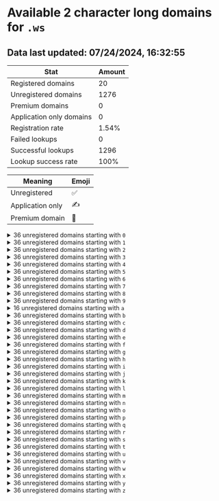 # Available 2 character long domains for `.ws`

## Data last updated: 07/24/2024, 16:32:55

|Stat|Amount|
|--|--|
|Registered domains|20|
|Unregistered domains|1276|
|Premium domains|0|
|Application only domains|0|
|Registration rate|1.54%|
|Failed lookups|0|
|Successful lookups|1296|
|Lookup success rate|100%|


|Meaning|Emoji|
|--|--|
|Unregistered|:white_check_mark:|
|Application only|:writing_hand:|
|Premium domain|:gem:|

<details>
<summary>36 unregistered domains starting with <bold><code>0</code></bold></summary>

|Type|Domain|
|--|--|
|:white_check_mark:|`00.ws`|
|:white_check_mark:|`01.ws`|
|:white_check_mark:|`02.ws`|
|:white_check_mark:|`03.ws`|
|:white_check_mark:|`04.ws`|
|:white_check_mark:|`05.ws`|
|:white_check_mark:|`06.ws`|
|:white_check_mark:|`07.ws`|
|:white_check_mark:|`08.ws`|
|:white_check_mark:|`09.ws`|
|:white_check_mark:|`0a.ws`|
|:white_check_mark:|`0b.ws`|
|:white_check_mark:|`0c.ws`|
|:white_check_mark:|`0d.ws`|
|:white_check_mark:|`0e.ws`|
|:white_check_mark:|`0f.ws`|
|:white_check_mark:|`0g.ws`|
|:white_check_mark:|`0h.ws`|
|:white_check_mark:|`0i.ws`|
|:white_check_mark:|`0j.ws`|
|:white_check_mark:|`0k.ws`|
|:white_check_mark:|`0l.ws`|
|:white_check_mark:|`0m.ws`|
|:white_check_mark:|`0n.ws`|
|:white_check_mark:|`0o.ws`|
|:white_check_mark:|`0p.ws`|
|:white_check_mark:|`0q.ws`|
|:white_check_mark:|`0r.ws`|
|:white_check_mark:|`0s.ws`|
|:white_check_mark:|`0t.ws`|
|:white_check_mark:|`0u.ws`|
|:white_check_mark:|`0v.ws`|
|:white_check_mark:|`0w.ws`|
|:white_check_mark:|`0x.ws`|
|:white_check_mark:|`0y.ws`|
|:white_check_mark:|`0z.ws`|
</details>
<details>
<summary>36 unregistered domains starting with <bold><code>1</code></bold></summary>

|Type|Domain|
|--|--|
|:white_check_mark:|`10.ws`|
|:white_check_mark:|`11.ws`|
|:white_check_mark:|`12.ws`|
|:white_check_mark:|`13.ws`|
|:white_check_mark:|`14.ws`|
|:white_check_mark:|`15.ws`|
|:white_check_mark:|`16.ws`|
|:white_check_mark:|`17.ws`|
|:white_check_mark:|`18.ws`|
|:white_check_mark:|`19.ws`|
|:white_check_mark:|`1a.ws`|
|:white_check_mark:|`1b.ws`|
|:white_check_mark:|`1c.ws`|
|:white_check_mark:|`1d.ws`|
|:white_check_mark:|`1e.ws`|
|:white_check_mark:|`1f.ws`|
|:white_check_mark:|`1g.ws`|
|:white_check_mark:|`1h.ws`|
|:white_check_mark:|`1i.ws`|
|:white_check_mark:|`1j.ws`|
|:white_check_mark:|`1k.ws`|
|:white_check_mark:|`1l.ws`|
|:white_check_mark:|`1m.ws`|
|:white_check_mark:|`1n.ws`|
|:white_check_mark:|`1o.ws`|
|:white_check_mark:|`1p.ws`|
|:white_check_mark:|`1q.ws`|
|:white_check_mark:|`1r.ws`|
|:white_check_mark:|`1s.ws`|
|:white_check_mark:|`1t.ws`|
|:white_check_mark:|`1u.ws`|
|:white_check_mark:|`1v.ws`|
|:white_check_mark:|`1w.ws`|
|:white_check_mark:|`1x.ws`|
|:white_check_mark:|`1y.ws`|
|:white_check_mark:|`1z.ws`|
</details>
<details>
<summary>36 unregistered domains starting with <bold><code>2</code></bold></summary>

|Type|Domain|
|--|--|
|:white_check_mark:|`20.ws`|
|:white_check_mark:|`21.ws`|
|:white_check_mark:|`22.ws`|
|:white_check_mark:|`23.ws`|
|:white_check_mark:|`24.ws`|
|:white_check_mark:|`25.ws`|
|:white_check_mark:|`26.ws`|
|:white_check_mark:|`27.ws`|
|:white_check_mark:|`28.ws`|
|:white_check_mark:|`29.ws`|
|:white_check_mark:|`2a.ws`|
|:white_check_mark:|`2b.ws`|
|:white_check_mark:|`2c.ws`|
|:white_check_mark:|`2d.ws`|
|:white_check_mark:|`2e.ws`|
|:white_check_mark:|`2f.ws`|
|:white_check_mark:|`2g.ws`|
|:white_check_mark:|`2h.ws`|
|:white_check_mark:|`2i.ws`|
|:white_check_mark:|`2j.ws`|
|:white_check_mark:|`2k.ws`|
|:white_check_mark:|`2l.ws`|
|:white_check_mark:|`2m.ws`|
|:white_check_mark:|`2n.ws`|
|:white_check_mark:|`2o.ws`|
|:white_check_mark:|`2p.ws`|
|:white_check_mark:|`2q.ws`|
|:white_check_mark:|`2r.ws`|
|:white_check_mark:|`2s.ws`|
|:white_check_mark:|`2t.ws`|
|:white_check_mark:|`2u.ws`|
|:white_check_mark:|`2v.ws`|
|:white_check_mark:|`2w.ws`|
|:white_check_mark:|`2x.ws`|
|:white_check_mark:|`2y.ws`|
|:white_check_mark:|`2z.ws`|
</details>
<details>
<summary>36 unregistered domains starting with <bold><code>3</code></bold></summary>

|Type|Domain|
|--|--|
|:white_check_mark:|`30.ws`|
|:white_check_mark:|`31.ws`|
|:white_check_mark:|`32.ws`|
|:white_check_mark:|`33.ws`|
|:white_check_mark:|`34.ws`|
|:white_check_mark:|`35.ws`|
|:white_check_mark:|`36.ws`|
|:white_check_mark:|`37.ws`|
|:white_check_mark:|`38.ws`|
|:white_check_mark:|`39.ws`|
|:white_check_mark:|`3a.ws`|
|:white_check_mark:|`3b.ws`|
|:white_check_mark:|`3c.ws`|
|:white_check_mark:|`3d.ws`|
|:white_check_mark:|`3e.ws`|
|:white_check_mark:|`3f.ws`|
|:white_check_mark:|`3g.ws`|
|:white_check_mark:|`3h.ws`|
|:white_check_mark:|`3i.ws`|
|:white_check_mark:|`3j.ws`|
|:white_check_mark:|`3k.ws`|
|:white_check_mark:|`3l.ws`|
|:white_check_mark:|`3m.ws`|
|:white_check_mark:|`3n.ws`|
|:white_check_mark:|`3o.ws`|
|:white_check_mark:|`3p.ws`|
|:white_check_mark:|`3q.ws`|
|:white_check_mark:|`3r.ws`|
|:white_check_mark:|`3s.ws`|
|:white_check_mark:|`3t.ws`|
|:white_check_mark:|`3u.ws`|
|:white_check_mark:|`3v.ws`|
|:white_check_mark:|`3w.ws`|
|:white_check_mark:|`3x.ws`|
|:white_check_mark:|`3y.ws`|
|:white_check_mark:|`3z.ws`|
</details>
<details>
<summary>36 unregistered domains starting with <bold><code>4</code></bold></summary>

|Type|Domain|
|--|--|
|:white_check_mark:|`40.ws`|
|:white_check_mark:|`41.ws`|
|:white_check_mark:|`42.ws`|
|:white_check_mark:|`43.ws`|
|:white_check_mark:|`44.ws`|
|:white_check_mark:|`45.ws`|
|:white_check_mark:|`46.ws`|
|:white_check_mark:|`47.ws`|
|:white_check_mark:|`48.ws`|
|:white_check_mark:|`49.ws`|
|:white_check_mark:|`4a.ws`|
|:white_check_mark:|`4b.ws`|
|:white_check_mark:|`4c.ws`|
|:white_check_mark:|`4d.ws`|
|:white_check_mark:|`4e.ws`|
|:white_check_mark:|`4f.ws`|
|:white_check_mark:|`4g.ws`|
|:white_check_mark:|`4h.ws`|
|:white_check_mark:|`4i.ws`|
|:white_check_mark:|`4j.ws`|
|:white_check_mark:|`4k.ws`|
|:white_check_mark:|`4l.ws`|
|:white_check_mark:|`4m.ws`|
|:white_check_mark:|`4n.ws`|
|:white_check_mark:|`4o.ws`|
|:white_check_mark:|`4p.ws`|
|:white_check_mark:|`4q.ws`|
|:white_check_mark:|`4r.ws`|
|:white_check_mark:|`4s.ws`|
|:white_check_mark:|`4t.ws`|
|:white_check_mark:|`4u.ws`|
|:white_check_mark:|`4v.ws`|
|:white_check_mark:|`4w.ws`|
|:white_check_mark:|`4x.ws`|
|:white_check_mark:|`4y.ws`|
|:white_check_mark:|`4z.ws`|
</details>
<details>
<summary>36 unregistered domains starting with <bold><code>5</code></bold></summary>

|Type|Domain|
|--|--|
|:white_check_mark:|`50.ws`|
|:white_check_mark:|`51.ws`|
|:white_check_mark:|`52.ws`|
|:white_check_mark:|`53.ws`|
|:white_check_mark:|`54.ws`|
|:white_check_mark:|`55.ws`|
|:white_check_mark:|`56.ws`|
|:white_check_mark:|`57.ws`|
|:white_check_mark:|`58.ws`|
|:white_check_mark:|`59.ws`|
|:white_check_mark:|`5a.ws`|
|:white_check_mark:|`5b.ws`|
|:white_check_mark:|`5c.ws`|
|:white_check_mark:|`5d.ws`|
|:white_check_mark:|`5e.ws`|
|:white_check_mark:|`5f.ws`|
|:white_check_mark:|`5g.ws`|
|:white_check_mark:|`5h.ws`|
|:white_check_mark:|`5i.ws`|
|:white_check_mark:|`5j.ws`|
|:white_check_mark:|`5k.ws`|
|:white_check_mark:|`5l.ws`|
|:white_check_mark:|`5m.ws`|
|:white_check_mark:|`5n.ws`|
|:white_check_mark:|`5o.ws`|
|:white_check_mark:|`5p.ws`|
|:white_check_mark:|`5q.ws`|
|:white_check_mark:|`5r.ws`|
|:white_check_mark:|`5s.ws`|
|:white_check_mark:|`5t.ws`|
|:white_check_mark:|`5u.ws`|
|:white_check_mark:|`5v.ws`|
|:white_check_mark:|`5w.ws`|
|:white_check_mark:|`5x.ws`|
|:white_check_mark:|`5y.ws`|
|:white_check_mark:|`5z.ws`|
</details>
<details>
<summary>36 unregistered domains starting with <bold><code>6</code></bold></summary>

|Type|Domain|
|--|--|
|:white_check_mark:|`60.ws`|
|:white_check_mark:|`61.ws`|
|:white_check_mark:|`62.ws`|
|:white_check_mark:|`63.ws`|
|:white_check_mark:|`64.ws`|
|:white_check_mark:|`65.ws`|
|:white_check_mark:|`66.ws`|
|:white_check_mark:|`67.ws`|
|:white_check_mark:|`68.ws`|
|:white_check_mark:|`69.ws`|
|:white_check_mark:|`6a.ws`|
|:white_check_mark:|`6b.ws`|
|:white_check_mark:|`6c.ws`|
|:white_check_mark:|`6d.ws`|
|:white_check_mark:|`6e.ws`|
|:white_check_mark:|`6f.ws`|
|:white_check_mark:|`6g.ws`|
|:white_check_mark:|`6h.ws`|
|:white_check_mark:|`6i.ws`|
|:white_check_mark:|`6j.ws`|
|:white_check_mark:|`6k.ws`|
|:white_check_mark:|`6l.ws`|
|:white_check_mark:|`6m.ws`|
|:white_check_mark:|`6n.ws`|
|:white_check_mark:|`6o.ws`|
|:white_check_mark:|`6p.ws`|
|:white_check_mark:|`6q.ws`|
|:white_check_mark:|`6r.ws`|
|:white_check_mark:|`6s.ws`|
|:white_check_mark:|`6t.ws`|
|:white_check_mark:|`6u.ws`|
|:white_check_mark:|`6v.ws`|
|:white_check_mark:|`6w.ws`|
|:white_check_mark:|`6x.ws`|
|:white_check_mark:|`6y.ws`|
|:white_check_mark:|`6z.ws`|
</details>
<details>
<summary>36 unregistered domains starting with <bold><code>7</code></bold></summary>

|Type|Domain|
|--|--|
|:white_check_mark:|`70.ws`|
|:white_check_mark:|`71.ws`|
|:white_check_mark:|`72.ws`|
|:white_check_mark:|`73.ws`|
|:white_check_mark:|`74.ws`|
|:white_check_mark:|`75.ws`|
|:white_check_mark:|`76.ws`|
|:white_check_mark:|`77.ws`|
|:white_check_mark:|`78.ws`|
|:white_check_mark:|`79.ws`|
|:white_check_mark:|`7a.ws`|
|:white_check_mark:|`7b.ws`|
|:white_check_mark:|`7c.ws`|
|:white_check_mark:|`7d.ws`|
|:white_check_mark:|`7e.ws`|
|:white_check_mark:|`7f.ws`|
|:white_check_mark:|`7g.ws`|
|:white_check_mark:|`7h.ws`|
|:white_check_mark:|`7i.ws`|
|:white_check_mark:|`7j.ws`|
|:white_check_mark:|`7k.ws`|
|:white_check_mark:|`7l.ws`|
|:white_check_mark:|`7m.ws`|
|:white_check_mark:|`7n.ws`|
|:white_check_mark:|`7o.ws`|
|:white_check_mark:|`7p.ws`|
|:white_check_mark:|`7q.ws`|
|:white_check_mark:|`7r.ws`|
|:white_check_mark:|`7s.ws`|
|:white_check_mark:|`7t.ws`|
|:white_check_mark:|`7u.ws`|
|:white_check_mark:|`7v.ws`|
|:white_check_mark:|`7w.ws`|
|:white_check_mark:|`7x.ws`|
|:white_check_mark:|`7y.ws`|
|:white_check_mark:|`7z.ws`|
</details>
<details>
<summary>36 unregistered domains starting with <bold><code>8</code></bold></summary>

|Type|Domain|
|--|--|
|:white_check_mark:|`80.ws`|
|:white_check_mark:|`81.ws`|
|:white_check_mark:|`82.ws`|
|:white_check_mark:|`83.ws`|
|:white_check_mark:|`84.ws`|
|:white_check_mark:|`85.ws`|
|:white_check_mark:|`86.ws`|
|:white_check_mark:|`87.ws`|
|:white_check_mark:|`88.ws`|
|:white_check_mark:|`89.ws`|
|:white_check_mark:|`8a.ws`|
|:white_check_mark:|`8b.ws`|
|:white_check_mark:|`8c.ws`|
|:white_check_mark:|`8d.ws`|
|:white_check_mark:|`8e.ws`|
|:white_check_mark:|`8f.ws`|
|:white_check_mark:|`8g.ws`|
|:white_check_mark:|`8h.ws`|
|:white_check_mark:|`8i.ws`|
|:white_check_mark:|`8j.ws`|
|:white_check_mark:|`8k.ws`|
|:white_check_mark:|`8l.ws`|
|:white_check_mark:|`8m.ws`|
|:white_check_mark:|`8n.ws`|
|:white_check_mark:|`8o.ws`|
|:white_check_mark:|`8p.ws`|
|:white_check_mark:|`8q.ws`|
|:white_check_mark:|`8r.ws`|
|:white_check_mark:|`8s.ws`|
|:white_check_mark:|`8t.ws`|
|:white_check_mark:|`8u.ws`|
|:white_check_mark:|`8v.ws`|
|:white_check_mark:|`8w.ws`|
|:white_check_mark:|`8x.ws`|
|:white_check_mark:|`8y.ws`|
|:white_check_mark:|`8z.ws`|
</details>
<details>
<summary>36 unregistered domains starting with <bold><code>9</code></bold></summary>

|Type|Domain|
|--|--|
|:white_check_mark:|`90.ws`|
|:white_check_mark:|`91.ws`|
|:white_check_mark:|`92.ws`|
|:white_check_mark:|`93.ws`|
|:white_check_mark:|`94.ws`|
|:white_check_mark:|`95.ws`|
|:white_check_mark:|`96.ws`|
|:white_check_mark:|`97.ws`|
|:white_check_mark:|`98.ws`|
|:white_check_mark:|`99.ws`|
|:white_check_mark:|`9a.ws`|
|:white_check_mark:|`9b.ws`|
|:white_check_mark:|`9c.ws`|
|:white_check_mark:|`9d.ws`|
|:white_check_mark:|`9e.ws`|
|:white_check_mark:|`9f.ws`|
|:white_check_mark:|`9g.ws`|
|:white_check_mark:|`9h.ws`|
|:white_check_mark:|`9i.ws`|
|:white_check_mark:|`9j.ws`|
|:white_check_mark:|`9k.ws`|
|:white_check_mark:|`9l.ws`|
|:white_check_mark:|`9m.ws`|
|:white_check_mark:|`9n.ws`|
|:white_check_mark:|`9o.ws`|
|:white_check_mark:|`9p.ws`|
|:white_check_mark:|`9q.ws`|
|:white_check_mark:|`9r.ws`|
|:white_check_mark:|`9s.ws`|
|:white_check_mark:|`9t.ws`|
|:white_check_mark:|`9u.ws`|
|:white_check_mark:|`9v.ws`|
|:white_check_mark:|`9w.ws`|
|:white_check_mark:|`9x.ws`|
|:white_check_mark:|`9y.ws`|
|:white_check_mark:|`9z.ws`|
</details>
<details>
<summary>16 unregistered domains starting with <bold><code>a</code></bold></summary>

|Type|Domain|
|--|--|
|:white_check_mark:|`a0.ws`|
|:white_check_mark:|`a1.ws`|
|:white_check_mark:|`a2.ws`|
|:white_check_mark:|`a3.ws`|
|:white_check_mark:|`a4.ws`|
|:white_check_mark:|`a5.ws`|
|:white_check_mark:|`a6.ws`|
|:white_check_mark:|`a7.ws`|
|:white_check_mark:|`a8.ws`|
|:white_check_mark:|`a9.ws`|
|:white_check_mark:|`au.ws`|
|:white_check_mark:|`av.ws`|
|:white_check_mark:|`aw.ws`|
|:white_check_mark:|`ax.ws`|
|:white_check_mark:|`ay.ws`|
|:white_check_mark:|`az.ws`|
</details>
<details>
<summary>36 unregistered domains starting with <bold><code>b</code></bold></summary>

|Type|Domain|
|--|--|
|:white_check_mark:|`b0.ws`|
|:white_check_mark:|`b1.ws`|
|:white_check_mark:|`b2.ws`|
|:white_check_mark:|`b3.ws`|
|:white_check_mark:|`b4.ws`|
|:white_check_mark:|`b5.ws`|
|:white_check_mark:|`b6.ws`|
|:white_check_mark:|`b7.ws`|
|:white_check_mark:|`b8.ws`|
|:white_check_mark:|`b9.ws`|
|:white_check_mark:|`ba.ws`|
|:white_check_mark:|`bb.ws`|
|:white_check_mark:|`bc.ws`|
|:white_check_mark:|`bd.ws`|
|:white_check_mark:|`be.ws`|
|:white_check_mark:|`bf.ws`|
|:white_check_mark:|`bg.ws`|
|:white_check_mark:|`bh.ws`|
|:white_check_mark:|`bi.ws`|
|:white_check_mark:|`bj.ws`|
|:white_check_mark:|`bk.ws`|
|:white_check_mark:|`bl.ws`|
|:white_check_mark:|`bm.ws`|
|:white_check_mark:|`bn.ws`|
|:white_check_mark:|`bo.ws`|
|:white_check_mark:|`bp.ws`|
|:white_check_mark:|`bq.ws`|
|:white_check_mark:|`br.ws`|
|:white_check_mark:|`bs.ws`|
|:white_check_mark:|`bt.ws`|
|:white_check_mark:|`bu.ws`|
|:white_check_mark:|`bv.ws`|
|:white_check_mark:|`bw.ws`|
|:white_check_mark:|`bx.ws`|
|:white_check_mark:|`by.ws`|
|:white_check_mark:|`bz.ws`|
</details>
<details>
<summary>36 unregistered domains starting with <bold><code>c</code></bold></summary>

|Type|Domain|
|--|--|
|:white_check_mark:|`c0.ws`|
|:white_check_mark:|`c1.ws`|
|:white_check_mark:|`c2.ws`|
|:white_check_mark:|`c3.ws`|
|:white_check_mark:|`c4.ws`|
|:white_check_mark:|`c5.ws`|
|:white_check_mark:|`c6.ws`|
|:white_check_mark:|`c7.ws`|
|:white_check_mark:|`c8.ws`|
|:white_check_mark:|`c9.ws`|
|:white_check_mark:|`ca.ws`|
|:white_check_mark:|`cb.ws`|
|:white_check_mark:|`cc.ws`|
|:white_check_mark:|`cd.ws`|
|:white_check_mark:|`ce.ws`|
|:white_check_mark:|`cf.ws`|
|:white_check_mark:|`cg.ws`|
|:white_check_mark:|`ch.ws`|
|:white_check_mark:|`ci.ws`|
|:white_check_mark:|`cj.ws`|
|:white_check_mark:|`ck.ws`|
|:white_check_mark:|`cl.ws`|
|:white_check_mark:|`cm.ws`|
|:white_check_mark:|`cn.ws`|
|:white_check_mark:|`co.ws`|
|:white_check_mark:|`cp.ws`|
|:white_check_mark:|`cq.ws`|
|:white_check_mark:|`cr.ws`|
|:white_check_mark:|`cs.ws`|
|:white_check_mark:|`ct.ws`|
|:white_check_mark:|`cu.ws`|
|:white_check_mark:|`cv.ws`|
|:white_check_mark:|`cw.ws`|
|:white_check_mark:|`cx.ws`|
|:white_check_mark:|`cy.ws`|
|:white_check_mark:|`cz.ws`|
</details>
<details>
<summary>36 unregistered domains starting with <bold><code>d</code></bold></summary>

|Type|Domain|
|--|--|
|:white_check_mark:|`d0.ws`|
|:white_check_mark:|`d1.ws`|
|:white_check_mark:|`d2.ws`|
|:white_check_mark:|`d3.ws`|
|:white_check_mark:|`d4.ws`|
|:white_check_mark:|`d5.ws`|
|:white_check_mark:|`d6.ws`|
|:white_check_mark:|`d7.ws`|
|:white_check_mark:|`d8.ws`|
|:white_check_mark:|`d9.ws`|
|:white_check_mark:|`da.ws`|
|:white_check_mark:|`db.ws`|
|:white_check_mark:|`dc.ws`|
|:white_check_mark:|`dd.ws`|
|:white_check_mark:|`de.ws`|
|:white_check_mark:|`df.ws`|
|:white_check_mark:|`dg.ws`|
|:white_check_mark:|`dh.ws`|
|:white_check_mark:|`di.ws`|
|:white_check_mark:|`dj.ws`|
|:white_check_mark:|`dk.ws`|
|:white_check_mark:|`dl.ws`|
|:white_check_mark:|`dm.ws`|
|:white_check_mark:|`dn.ws`|
|:white_check_mark:|`do.ws`|
|:white_check_mark:|`dp.ws`|
|:white_check_mark:|`dq.ws`|
|:white_check_mark:|`dr.ws`|
|:white_check_mark:|`ds.ws`|
|:white_check_mark:|`dt.ws`|
|:white_check_mark:|`du.ws`|
|:white_check_mark:|`dv.ws`|
|:white_check_mark:|`dw.ws`|
|:white_check_mark:|`dx.ws`|
|:white_check_mark:|`dy.ws`|
|:white_check_mark:|`dz.ws`|
</details>
<details>
<summary>36 unregistered domains starting with <bold><code>e</code></bold></summary>

|Type|Domain|
|--|--|
|:white_check_mark:|`e0.ws`|
|:white_check_mark:|`e1.ws`|
|:white_check_mark:|`e2.ws`|
|:white_check_mark:|`e3.ws`|
|:white_check_mark:|`e4.ws`|
|:white_check_mark:|`e5.ws`|
|:white_check_mark:|`e6.ws`|
|:white_check_mark:|`e7.ws`|
|:white_check_mark:|`e8.ws`|
|:white_check_mark:|`e9.ws`|
|:white_check_mark:|`ea.ws`|
|:white_check_mark:|`eb.ws`|
|:white_check_mark:|`ec.ws`|
|:white_check_mark:|`ed.ws`|
|:white_check_mark:|`ee.ws`|
|:white_check_mark:|`ef.ws`|
|:white_check_mark:|`eg.ws`|
|:white_check_mark:|`eh.ws`|
|:white_check_mark:|`ei.ws`|
|:white_check_mark:|`ej.ws`|
|:white_check_mark:|`ek.ws`|
|:white_check_mark:|`el.ws`|
|:white_check_mark:|`em.ws`|
|:white_check_mark:|`en.ws`|
|:white_check_mark:|`eo.ws`|
|:white_check_mark:|`ep.ws`|
|:white_check_mark:|`eq.ws`|
|:white_check_mark:|`er.ws`|
|:white_check_mark:|`es.ws`|
|:white_check_mark:|`et.ws`|
|:white_check_mark:|`eu.ws`|
|:white_check_mark:|`ev.ws`|
|:white_check_mark:|`ew.ws`|
|:white_check_mark:|`ex.ws`|
|:white_check_mark:|`ey.ws`|
|:white_check_mark:|`ez.ws`|
</details>
<details>
<summary>36 unregistered domains starting with <bold><code>f</code></bold></summary>

|Type|Domain|
|--|--|
|:white_check_mark:|`f0.ws`|
|:white_check_mark:|`f1.ws`|
|:white_check_mark:|`f2.ws`|
|:white_check_mark:|`f3.ws`|
|:white_check_mark:|`f4.ws`|
|:white_check_mark:|`f5.ws`|
|:white_check_mark:|`f6.ws`|
|:white_check_mark:|`f7.ws`|
|:white_check_mark:|`f8.ws`|
|:white_check_mark:|`f9.ws`|
|:white_check_mark:|`fa.ws`|
|:white_check_mark:|`fb.ws`|
|:white_check_mark:|`fc.ws`|
|:white_check_mark:|`fd.ws`|
|:white_check_mark:|`fe.ws`|
|:white_check_mark:|`ff.ws`|
|:white_check_mark:|`fg.ws`|
|:white_check_mark:|`fh.ws`|
|:white_check_mark:|`fi.ws`|
|:white_check_mark:|`fj.ws`|
|:white_check_mark:|`fk.ws`|
|:white_check_mark:|`fl.ws`|
|:white_check_mark:|`fm.ws`|
|:white_check_mark:|`fn.ws`|
|:white_check_mark:|`fo.ws`|
|:white_check_mark:|`fp.ws`|
|:white_check_mark:|`fq.ws`|
|:white_check_mark:|`fr.ws`|
|:white_check_mark:|`fs.ws`|
|:white_check_mark:|`ft.ws`|
|:white_check_mark:|`fu.ws`|
|:white_check_mark:|`fv.ws`|
|:white_check_mark:|`fw.ws`|
|:white_check_mark:|`fx.ws`|
|:white_check_mark:|`fy.ws`|
|:white_check_mark:|`fz.ws`|
</details>
<details>
<summary>36 unregistered domains starting with <bold><code>g</code></bold></summary>

|Type|Domain|
|--|--|
|:white_check_mark:|`g0.ws`|
|:white_check_mark:|`g1.ws`|
|:white_check_mark:|`g2.ws`|
|:white_check_mark:|`g3.ws`|
|:white_check_mark:|`g4.ws`|
|:white_check_mark:|`g5.ws`|
|:white_check_mark:|`g6.ws`|
|:white_check_mark:|`g7.ws`|
|:white_check_mark:|`g8.ws`|
|:white_check_mark:|`g9.ws`|
|:white_check_mark:|`ga.ws`|
|:white_check_mark:|`gb.ws`|
|:white_check_mark:|`gc.ws`|
|:white_check_mark:|`gd.ws`|
|:white_check_mark:|`ge.ws`|
|:white_check_mark:|`gf.ws`|
|:white_check_mark:|`gg.ws`|
|:white_check_mark:|`gh.ws`|
|:white_check_mark:|`gi.ws`|
|:white_check_mark:|`gj.ws`|
|:white_check_mark:|`gk.ws`|
|:white_check_mark:|`gl.ws`|
|:white_check_mark:|`gm.ws`|
|:white_check_mark:|`gn.ws`|
|:white_check_mark:|`go.ws`|
|:white_check_mark:|`gp.ws`|
|:white_check_mark:|`gq.ws`|
|:white_check_mark:|`gr.ws`|
|:white_check_mark:|`gs.ws`|
|:white_check_mark:|`gt.ws`|
|:white_check_mark:|`gu.ws`|
|:white_check_mark:|`gv.ws`|
|:white_check_mark:|`gw.ws`|
|:white_check_mark:|`gx.ws`|
|:white_check_mark:|`gy.ws`|
|:white_check_mark:|`gz.ws`|
</details>
<details>
<summary>36 unregistered domains starting with <bold><code>h</code></bold></summary>

|Type|Domain|
|--|--|
|:white_check_mark:|`h0.ws`|
|:white_check_mark:|`h1.ws`|
|:white_check_mark:|`h2.ws`|
|:white_check_mark:|`h3.ws`|
|:white_check_mark:|`h4.ws`|
|:white_check_mark:|`h5.ws`|
|:white_check_mark:|`h6.ws`|
|:white_check_mark:|`h7.ws`|
|:white_check_mark:|`h8.ws`|
|:white_check_mark:|`h9.ws`|
|:white_check_mark:|`ha.ws`|
|:white_check_mark:|`hb.ws`|
|:white_check_mark:|`hc.ws`|
|:white_check_mark:|`hd.ws`|
|:white_check_mark:|`he.ws`|
|:white_check_mark:|`hf.ws`|
|:white_check_mark:|`hg.ws`|
|:white_check_mark:|`hh.ws`|
|:white_check_mark:|`hi.ws`|
|:white_check_mark:|`hj.ws`|
|:white_check_mark:|`hk.ws`|
|:white_check_mark:|`hl.ws`|
|:white_check_mark:|`hm.ws`|
|:white_check_mark:|`hn.ws`|
|:white_check_mark:|`ho.ws`|
|:white_check_mark:|`hp.ws`|
|:white_check_mark:|`hq.ws`|
|:white_check_mark:|`hr.ws`|
|:white_check_mark:|`hs.ws`|
|:white_check_mark:|`ht.ws`|
|:white_check_mark:|`hu.ws`|
|:white_check_mark:|`hv.ws`|
|:white_check_mark:|`hw.ws`|
|:white_check_mark:|`hx.ws`|
|:white_check_mark:|`hy.ws`|
|:white_check_mark:|`hz.ws`|
</details>
<details>
<summary>36 unregistered domains starting with <bold><code>i</code></bold></summary>

|Type|Domain|
|--|--|
|:white_check_mark:|`i0.ws`|
|:white_check_mark:|`i1.ws`|
|:white_check_mark:|`i2.ws`|
|:white_check_mark:|`i3.ws`|
|:white_check_mark:|`i4.ws`|
|:white_check_mark:|`i5.ws`|
|:white_check_mark:|`i6.ws`|
|:white_check_mark:|`i7.ws`|
|:white_check_mark:|`i8.ws`|
|:white_check_mark:|`i9.ws`|
|:white_check_mark:|`ia.ws`|
|:white_check_mark:|`ib.ws`|
|:white_check_mark:|`ic.ws`|
|:white_check_mark:|`id.ws`|
|:white_check_mark:|`ie.ws`|
|:white_check_mark:|`if.ws`|
|:white_check_mark:|`ig.ws`|
|:white_check_mark:|`ih.ws`|
|:white_check_mark:|`ii.ws`|
|:white_check_mark:|`ij.ws`|
|:white_check_mark:|`ik.ws`|
|:white_check_mark:|`il.ws`|
|:white_check_mark:|`im.ws`|
|:white_check_mark:|`in.ws`|
|:white_check_mark:|`io.ws`|
|:white_check_mark:|`ip.ws`|
|:white_check_mark:|`iq.ws`|
|:white_check_mark:|`ir.ws`|
|:white_check_mark:|`is.ws`|
|:white_check_mark:|`it.ws`|
|:white_check_mark:|`iu.ws`|
|:white_check_mark:|`iv.ws`|
|:white_check_mark:|`iw.ws`|
|:white_check_mark:|`ix.ws`|
|:white_check_mark:|`iy.ws`|
|:white_check_mark:|`iz.ws`|
</details>
<details>
<summary>36 unregistered domains starting with <bold><code>j</code></bold></summary>

|Type|Domain|
|--|--|
|:white_check_mark:|`j0.ws`|
|:white_check_mark:|`j1.ws`|
|:white_check_mark:|`j2.ws`|
|:white_check_mark:|`j3.ws`|
|:white_check_mark:|`j4.ws`|
|:white_check_mark:|`j5.ws`|
|:white_check_mark:|`j6.ws`|
|:white_check_mark:|`j7.ws`|
|:white_check_mark:|`j8.ws`|
|:white_check_mark:|`j9.ws`|
|:white_check_mark:|`ja.ws`|
|:white_check_mark:|`jb.ws`|
|:white_check_mark:|`jc.ws`|
|:white_check_mark:|`jd.ws`|
|:white_check_mark:|`je.ws`|
|:white_check_mark:|`jf.ws`|
|:white_check_mark:|`jg.ws`|
|:white_check_mark:|`jh.ws`|
|:white_check_mark:|`ji.ws`|
|:white_check_mark:|`jj.ws`|
|:white_check_mark:|`jk.ws`|
|:white_check_mark:|`jl.ws`|
|:white_check_mark:|`jm.ws`|
|:white_check_mark:|`jn.ws`|
|:white_check_mark:|`jo.ws`|
|:white_check_mark:|`jp.ws`|
|:white_check_mark:|`jq.ws`|
|:white_check_mark:|`jr.ws`|
|:white_check_mark:|`js.ws`|
|:white_check_mark:|`jt.ws`|
|:white_check_mark:|`ju.ws`|
|:white_check_mark:|`jv.ws`|
|:white_check_mark:|`jw.ws`|
|:white_check_mark:|`jx.ws`|
|:white_check_mark:|`jy.ws`|
|:white_check_mark:|`jz.ws`|
</details>
<details>
<summary>36 unregistered domains starting with <bold><code>k</code></bold></summary>

|Type|Domain|
|--|--|
|:white_check_mark:|`k0.ws`|
|:white_check_mark:|`k1.ws`|
|:white_check_mark:|`k2.ws`|
|:white_check_mark:|`k3.ws`|
|:white_check_mark:|`k4.ws`|
|:white_check_mark:|`k5.ws`|
|:white_check_mark:|`k6.ws`|
|:white_check_mark:|`k7.ws`|
|:white_check_mark:|`k8.ws`|
|:white_check_mark:|`k9.ws`|
|:white_check_mark:|`ka.ws`|
|:white_check_mark:|`kb.ws`|
|:white_check_mark:|`kc.ws`|
|:white_check_mark:|`kd.ws`|
|:white_check_mark:|`ke.ws`|
|:white_check_mark:|`kf.ws`|
|:white_check_mark:|`kg.ws`|
|:white_check_mark:|`kh.ws`|
|:white_check_mark:|`ki.ws`|
|:white_check_mark:|`kj.ws`|
|:white_check_mark:|`kk.ws`|
|:white_check_mark:|`kl.ws`|
|:white_check_mark:|`km.ws`|
|:white_check_mark:|`kn.ws`|
|:white_check_mark:|`ko.ws`|
|:white_check_mark:|`kp.ws`|
|:white_check_mark:|`kq.ws`|
|:white_check_mark:|`kr.ws`|
|:white_check_mark:|`ks.ws`|
|:white_check_mark:|`kt.ws`|
|:white_check_mark:|`ku.ws`|
|:white_check_mark:|`kv.ws`|
|:white_check_mark:|`kw.ws`|
|:white_check_mark:|`kx.ws`|
|:white_check_mark:|`ky.ws`|
|:white_check_mark:|`kz.ws`|
</details>
<details>
<summary>36 unregistered domains starting with <bold><code>l</code></bold></summary>

|Type|Domain|
|--|--|
|:white_check_mark:|`l0.ws`|
|:white_check_mark:|`l1.ws`|
|:white_check_mark:|`l2.ws`|
|:white_check_mark:|`l3.ws`|
|:white_check_mark:|`l4.ws`|
|:white_check_mark:|`l5.ws`|
|:white_check_mark:|`l6.ws`|
|:white_check_mark:|`l7.ws`|
|:white_check_mark:|`l8.ws`|
|:white_check_mark:|`l9.ws`|
|:white_check_mark:|`la.ws`|
|:white_check_mark:|`lb.ws`|
|:white_check_mark:|`lc.ws`|
|:white_check_mark:|`ld.ws`|
|:white_check_mark:|`le.ws`|
|:white_check_mark:|`lf.ws`|
|:white_check_mark:|`lg.ws`|
|:white_check_mark:|`lh.ws`|
|:white_check_mark:|`li.ws`|
|:white_check_mark:|`lj.ws`|
|:white_check_mark:|`lk.ws`|
|:white_check_mark:|`ll.ws`|
|:white_check_mark:|`lm.ws`|
|:white_check_mark:|`ln.ws`|
|:white_check_mark:|`lo.ws`|
|:white_check_mark:|`lp.ws`|
|:white_check_mark:|`lq.ws`|
|:white_check_mark:|`lr.ws`|
|:white_check_mark:|`ls.ws`|
|:white_check_mark:|`lt.ws`|
|:white_check_mark:|`lu.ws`|
|:white_check_mark:|`lv.ws`|
|:white_check_mark:|`lw.ws`|
|:white_check_mark:|`lx.ws`|
|:white_check_mark:|`ly.ws`|
|:white_check_mark:|`lz.ws`|
</details>
<details>
<summary>36 unregistered domains starting with <bold><code>m</code></bold></summary>

|Type|Domain|
|--|--|
|:white_check_mark:|`m0.ws`|
|:white_check_mark:|`m1.ws`|
|:white_check_mark:|`m2.ws`|
|:white_check_mark:|`m3.ws`|
|:white_check_mark:|`m4.ws`|
|:white_check_mark:|`m5.ws`|
|:white_check_mark:|`m6.ws`|
|:white_check_mark:|`m7.ws`|
|:white_check_mark:|`m8.ws`|
|:white_check_mark:|`m9.ws`|
|:white_check_mark:|`ma.ws`|
|:white_check_mark:|`mb.ws`|
|:white_check_mark:|`mc.ws`|
|:white_check_mark:|`md.ws`|
|:white_check_mark:|`me.ws`|
|:white_check_mark:|`mf.ws`|
|:white_check_mark:|`mg.ws`|
|:white_check_mark:|`mh.ws`|
|:white_check_mark:|`mi.ws`|
|:white_check_mark:|`mj.ws`|
|:white_check_mark:|`mk.ws`|
|:white_check_mark:|`ml.ws`|
|:white_check_mark:|`mm.ws`|
|:white_check_mark:|`mn.ws`|
|:white_check_mark:|`mo.ws`|
|:white_check_mark:|`mp.ws`|
|:white_check_mark:|`mq.ws`|
|:white_check_mark:|`mr.ws`|
|:white_check_mark:|`ms.ws`|
|:white_check_mark:|`mt.ws`|
|:white_check_mark:|`mu.ws`|
|:white_check_mark:|`mv.ws`|
|:white_check_mark:|`mw.ws`|
|:white_check_mark:|`mx.ws`|
|:white_check_mark:|`my.ws`|
|:white_check_mark:|`mz.ws`|
</details>
<details>
<summary>36 unregistered domains starting with <bold><code>n</code></bold></summary>

|Type|Domain|
|--|--|
|:white_check_mark:|`n0.ws`|
|:white_check_mark:|`n1.ws`|
|:white_check_mark:|`n2.ws`|
|:white_check_mark:|`n3.ws`|
|:white_check_mark:|`n4.ws`|
|:white_check_mark:|`n5.ws`|
|:white_check_mark:|`n6.ws`|
|:white_check_mark:|`n7.ws`|
|:white_check_mark:|`n8.ws`|
|:white_check_mark:|`n9.ws`|
|:white_check_mark:|`na.ws`|
|:white_check_mark:|`nb.ws`|
|:white_check_mark:|`nc.ws`|
|:white_check_mark:|`nd.ws`|
|:white_check_mark:|`ne.ws`|
|:white_check_mark:|`nf.ws`|
|:white_check_mark:|`ng.ws`|
|:white_check_mark:|`nh.ws`|
|:white_check_mark:|`ni.ws`|
|:white_check_mark:|`nj.ws`|
|:white_check_mark:|`nk.ws`|
|:white_check_mark:|`nl.ws`|
|:white_check_mark:|`nm.ws`|
|:white_check_mark:|`nn.ws`|
|:white_check_mark:|`no.ws`|
|:white_check_mark:|`np.ws`|
|:white_check_mark:|`nq.ws`|
|:white_check_mark:|`nr.ws`|
|:white_check_mark:|`ns.ws`|
|:white_check_mark:|`nt.ws`|
|:white_check_mark:|`nu.ws`|
|:white_check_mark:|`nv.ws`|
|:white_check_mark:|`nw.ws`|
|:white_check_mark:|`nx.ws`|
|:white_check_mark:|`ny.ws`|
|:white_check_mark:|`nz.ws`|
</details>
<details>
<summary>36 unregistered domains starting with <bold><code>o</code></bold></summary>

|Type|Domain|
|--|--|
|:white_check_mark:|`o0.ws`|
|:white_check_mark:|`o1.ws`|
|:white_check_mark:|`o2.ws`|
|:white_check_mark:|`o3.ws`|
|:white_check_mark:|`o4.ws`|
|:white_check_mark:|`o5.ws`|
|:white_check_mark:|`o6.ws`|
|:white_check_mark:|`o7.ws`|
|:white_check_mark:|`o8.ws`|
|:white_check_mark:|`o9.ws`|
|:white_check_mark:|`oa.ws`|
|:white_check_mark:|`ob.ws`|
|:white_check_mark:|`oc.ws`|
|:white_check_mark:|`od.ws`|
|:white_check_mark:|`oe.ws`|
|:white_check_mark:|`of.ws`|
|:white_check_mark:|`og.ws`|
|:white_check_mark:|`oh.ws`|
|:white_check_mark:|`oi.ws`|
|:white_check_mark:|`oj.ws`|
|:white_check_mark:|`ok.ws`|
|:white_check_mark:|`ol.ws`|
|:white_check_mark:|`om.ws`|
|:white_check_mark:|`on.ws`|
|:white_check_mark:|`oo.ws`|
|:white_check_mark:|`op.ws`|
|:white_check_mark:|`oq.ws`|
|:white_check_mark:|`or.ws`|
|:white_check_mark:|`os.ws`|
|:white_check_mark:|`ot.ws`|
|:white_check_mark:|`ou.ws`|
|:white_check_mark:|`ov.ws`|
|:white_check_mark:|`ow.ws`|
|:white_check_mark:|`ox.ws`|
|:white_check_mark:|`oy.ws`|
|:white_check_mark:|`oz.ws`|
</details>
<details>
<summary>36 unregistered domains starting with <bold><code>p</code></bold></summary>

|Type|Domain|
|--|--|
|:white_check_mark:|`p0.ws`|
|:white_check_mark:|`p1.ws`|
|:white_check_mark:|`p2.ws`|
|:white_check_mark:|`p3.ws`|
|:white_check_mark:|`p4.ws`|
|:white_check_mark:|`p5.ws`|
|:white_check_mark:|`p6.ws`|
|:white_check_mark:|`p7.ws`|
|:white_check_mark:|`p8.ws`|
|:white_check_mark:|`p9.ws`|
|:white_check_mark:|`pa.ws`|
|:white_check_mark:|`pb.ws`|
|:white_check_mark:|`pc.ws`|
|:white_check_mark:|`pd.ws`|
|:white_check_mark:|`pe.ws`|
|:white_check_mark:|`pf.ws`|
|:white_check_mark:|`pg.ws`|
|:white_check_mark:|`ph.ws`|
|:white_check_mark:|`pi.ws`|
|:white_check_mark:|`pj.ws`|
|:white_check_mark:|`pk.ws`|
|:white_check_mark:|`pl.ws`|
|:white_check_mark:|`pm.ws`|
|:white_check_mark:|`pn.ws`|
|:white_check_mark:|`po.ws`|
|:white_check_mark:|`pp.ws`|
|:white_check_mark:|`pq.ws`|
|:white_check_mark:|`pr.ws`|
|:white_check_mark:|`ps.ws`|
|:white_check_mark:|`pt.ws`|
|:white_check_mark:|`pu.ws`|
|:white_check_mark:|`pv.ws`|
|:white_check_mark:|`pw.ws`|
|:white_check_mark:|`px.ws`|
|:white_check_mark:|`py.ws`|
|:white_check_mark:|`pz.ws`|
</details>
<details>
<summary>36 unregistered domains starting with <bold><code>q</code></bold></summary>

|Type|Domain|
|--|--|
|:white_check_mark:|`q0.ws`|
|:white_check_mark:|`q1.ws`|
|:white_check_mark:|`q2.ws`|
|:white_check_mark:|`q3.ws`|
|:white_check_mark:|`q4.ws`|
|:white_check_mark:|`q5.ws`|
|:white_check_mark:|`q6.ws`|
|:white_check_mark:|`q7.ws`|
|:white_check_mark:|`q8.ws`|
|:white_check_mark:|`q9.ws`|
|:white_check_mark:|`qa.ws`|
|:white_check_mark:|`qb.ws`|
|:white_check_mark:|`qc.ws`|
|:white_check_mark:|`qd.ws`|
|:white_check_mark:|`qe.ws`|
|:white_check_mark:|`qf.ws`|
|:white_check_mark:|`qg.ws`|
|:white_check_mark:|`qh.ws`|
|:white_check_mark:|`qi.ws`|
|:white_check_mark:|`qj.ws`|
|:white_check_mark:|`qk.ws`|
|:white_check_mark:|`ql.ws`|
|:white_check_mark:|`qm.ws`|
|:white_check_mark:|`qn.ws`|
|:white_check_mark:|`qo.ws`|
|:white_check_mark:|`qp.ws`|
|:white_check_mark:|`qq.ws`|
|:white_check_mark:|`qr.ws`|
|:white_check_mark:|`qs.ws`|
|:white_check_mark:|`qt.ws`|
|:white_check_mark:|`qu.ws`|
|:white_check_mark:|`qv.ws`|
|:white_check_mark:|`qw.ws`|
|:white_check_mark:|`qx.ws`|
|:white_check_mark:|`qy.ws`|
|:white_check_mark:|`qz.ws`|
</details>
<details>
<summary>36 unregistered domains starting with <bold><code>r</code></bold></summary>

|Type|Domain|
|--|--|
|:white_check_mark:|`r0.ws`|
|:white_check_mark:|`r1.ws`|
|:white_check_mark:|`r2.ws`|
|:white_check_mark:|`r3.ws`|
|:white_check_mark:|`r4.ws`|
|:white_check_mark:|`r5.ws`|
|:white_check_mark:|`r6.ws`|
|:white_check_mark:|`r7.ws`|
|:white_check_mark:|`r8.ws`|
|:white_check_mark:|`r9.ws`|
|:white_check_mark:|`ra.ws`|
|:white_check_mark:|`rb.ws`|
|:white_check_mark:|`rc.ws`|
|:white_check_mark:|`rd.ws`|
|:white_check_mark:|`re.ws`|
|:white_check_mark:|`rf.ws`|
|:white_check_mark:|`rg.ws`|
|:white_check_mark:|`rh.ws`|
|:white_check_mark:|`ri.ws`|
|:white_check_mark:|`rj.ws`|
|:white_check_mark:|`rk.ws`|
|:white_check_mark:|`rl.ws`|
|:white_check_mark:|`rm.ws`|
|:white_check_mark:|`rn.ws`|
|:white_check_mark:|`ro.ws`|
|:white_check_mark:|`rp.ws`|
|:white_check_mark:|`rq.ws`|
|:white_check_mark:|`rr.ws`|
|:white_check_mark:|`rs.ws`|
|:white_check_mark:|`rt.ws`|
|:white_check_mark:|`ru.ws`|
|:white_check_mark:|`rv.ws`|
|:white_check_mark:|`rw.ws`|
|:white_check_mark:|`rx.ws`|
|:white_check_mark:|`ry.ws`|
|:white_check_mark:|`rz.ws`|
</details>
<details>
<summary>36 unregistered domains starting with <bold><code>s</code></bold></summary>

|Type|Domain|
|--|--|
|:white_check_mark:|`s0.ws`|
|:white_check_mark:|`s1.ws`|
|:white_check_mark:|`s2.ws`|
|:white_check_mark:|`s3.ws`|
|:white_check_mark:|`s4.ws`|
|:white_check_mark:|`s5.ws`|
|:white_check_mark:|`s6.ws`|
|:white_check_mark:|`s7.ws`|
|:white_check_mark:|`s8.ws`|
|:white_check_mark:|`s9.ws`|
|:white_check_mark:|`sa.ws`|
|:white_check_mark:|`sb.ws`|
|:white_check_mark:|`sc.ws`|
|:white_check_mark:|`sd.ws`|
|:white_check_mark:|`se.ws`|
|:white_check_mark:|`sf.ws`|
|:white_check_mark:|`sg.ws`|
|:white_check_mark:|`sh.ws`|
|:white_check_mark:|`si.ws`|
|:white_check_mark:|`sj.ws`|
|:white_check_mark:|`sk.ws`|
|:white_check_mark:|`sl.ws`|
|:white_check_mark:|`sm.ws`|
|:white_check_mark:|`sn.ws`|
|:white_check_mark:|`so.ws`|
|:white_check_mark:|`sp.ws`|
|:white_check_mark:|`sq.ws`|
|:white_check_mark:|`sr.ws`|
|:white_check_mark:|`ss.ws`|
|:white_check_mark:|`st.ws`|
|:white_check_mark:|`su.ws`|
|:white_check_mark:|`sv.ws`|
|:white_check_mark:|`sw.ws`|
|:white_check_mark:|`sx.ws`|
|:white_check_mark:|`sy.ws`|
|:white_check_mark:|`sz.ws`|
</details>
<details>
<summary>36 unregistered domains starting with <bold><code>t</code></bold></summary>

|Type|Domain|
|--|--|
|:white_check_mark:|`t0.ws`|
|:white_check_mark:|`t1.ws`|
|:white_check_mark:|`t2.ws`|
|:white_check_mark:|`t3.ws`|
|:white_check_mark:|`t4.ws`|
|:white_check_mark:|`t5.ws`|
|:white_check_mark:|`t6.ws`|
|:white_check_mark:|`t7.ws`|
|:white_check_mark:|`t8.ws`|
|:white_check_mark:|`t9.ws`|
|:white_check_mark:|`ta.ws`|
|:white_check_mark:|`tb.ws`|
|:white_check_mark:|`tc.ws`|
|:white_check_mark:|`td.ws`|
|:white_check_mark:|`te.ws`|
|:white_check_mark:|`tf.ws`|
|:white_check_mark:|`tg.ws`|
|:white_check_mark:|`th.ws`|
|:white_check_mark:|`ti.ws`|
|:white_check_mark:|`tj.ws`|
|:white_check_mark:|`tk.ws`|
|:white_check_mark:|`tl.ws`|
|:white_check_mark:|`tm.ws`|
|:white_check_mark:|`tn.ws`|
|:white_check_mark:|`to.ws`|
|:white_check_mark:|`tp.ws`|
|:white_check_mark:|`tq.ws`|
|:white_check_mark:|`tr.ws`|
|:white_check_mark:|`ts.ws`|
|:white_check_mark:|`tt.ws`|
|:white_check_mark:|`tu.ws`|
|:white_check_mark:|`tv.ws`|
|:white_check_mark:|`tw.ws`|
|:white_check_mark:|`tx.ws`|
|:white_check_mark:|`ty.ws`|
|:white_check_mark:|`tz.ws`|
</details>
<details>
<summary>36 unregistered domains starting with <bold><code>u</code></bold></summary>

|Type|Domain|
|--|--|
|:white_check_mark:|`u0.ws`|
|:white_check_mark:|`u1.ws`|
|:white_check_mark:|`u2.ws`|
|:white_check_mark:|`u3.ws`|
|:white_check_mark:|`u4.ws`|
|:white_check_mark:|`u5.ws`|
|:white_check_mark:|`u6.ws`|
|:white_check_mark:|`u7.ws`|
|:white_check_mark:|`u8.ws`|
|:white_check_mark:|`u9.ws`|
|:white_check_mark:|`ua.ws`|
|:white_check_mark:|`ub.ws`|
|:white_check_mark:|`uc.ws`|
|:white_check_mark:|`ud.ws`|
|:white_check_mark:|`ue.ws`|
|:white_check_mark:|`uf.ws`|
|:white_check_mark:|`ug.ws`|
|:white_check_mark:|`uh.ws`|
|:white_check_mark:|`ui.ws`|
|:white_check_mark:|`uj.ws`|
|:white_check_mark:|`uk.ws`|
|:white_check_mark:|`ul.ws`|
|:white_check_mark:|`um.ws`|
|:white_check_mark:|`un.ws`|
|:white_check_mark:|`uo.ws`|
|:white_check_mark:|`up.ws`|
|:white_check_mark:|`uq.ws`|
|:white_check_mark:|`ur.ws`|
|:white_check_mark:|`us.ws`|
|:white_check_mark:|`ut.ws`|
|:white_check_mark:|`uu.ws`|
|:white_check_mark:|`uv.ws`|
|:white_check_mark:|`uw.ws`|
|:white_check_mark:|`ux.ws`|
|:white_check_mark:|`uy.ws`|
|:white_check_mark:|`uz.ws`|
</details>
<details>
<summary>36 unregistered domains starting with <bold><code>v</code></bold></summary>

|Type|Domain|
|--|--|
|:white_check_mark:|`v0.ws`|
|:white_check_mark:|`v1.ws`|
|:white_check_mark:|`v2.ws`|
|:white_check_mark:|`v3.ws`|
|:white_check_mark:|`v4.ws`|
|:white_check_mark:|`v5.ws`|
|:white_check_mark:|`v6.ws`|
|:white_check_mark:|`v7.ws`|
|:white_check_mark:|`v8.ws`|
|:white_check_mark:|`v9.ws`|
|:white_check_mark:|`va.ws`|
|:white_check_mark:|`vb.ws`|
|:white_check_mark:|`vc.ws`|
|:white_check_mark:|`vd.ws`|
|:white_check_mark:|`ve.ws`|
|:white_check_mark:|`vf.ws`|
|:white_check_mark:|`vg.ws`|
|:white_check_mark:|`vh.ws`|
|:white_check_mark:|`vi.ws`|
|:white_check_mark:|`vj.ws`|
|:white_check_mark:|`vk.ws`|
|:white_check_mark:|`vl.ws`|
|:white_check_mark:|`vm.ws`|
|:white_check_mark:|`vn.ws`|
|:white_check_mark:|`vo.ws`|
|:white_check_mark:|`vp.ws`|
|:white_check_mark:|`vq.ws`|
|:white_check_mark:|`vr.ws`|
|:white_check_mark:|`vs.ws`|
|:white_check_mark:|`vt.ws`|
|:white_check_mark:|`vu.ws`|
|:white_check_mark:|`vv.ws`|
|:white_check_mark:|`vw.ws`|
|:white_check_mark:|`vx.ws`|
|:white_check_mark:|`vy.ws`|
|:white_check_mark:|`vz.ws`|
</details>
<details>
<summary>36 unregistered domains starting with <bold><code>w</code></bold></summary>

|Type|Domain|
|--|--|
|:white_check_mark:|`w0.ws`|
|:white_check_mark:|`w1.ws`|
|:white_check_mark:|`w2.ws`|
|:white_check_mark:|`w3.ws`|
|:white_check_mark:|`w4.ws`|
|:white_check_mark:|`w5.ws`|
|:white_check_mark:|`w6.ws`|
|:white_check_mark:|`w7.ws`|
|:white_check_mark:|`w8.ws`|
|:white_check_mark:|`w9.ws`|
|:white_check_mark:|`wa.ws`|
|:white_check_mark:|`wb.ws`|
|:white_check_mark:|`wc.ws`|
|:white_check_mark:|`wd.ws`|
|:white_check_mark:|`we.ws`|
|:white_check_mark:|`wf.ws`|
|:white_check_mark:|`wg.ws`|
|:white_check_mark:|`wh.ws`|
|:white_check_mark:|`wi.ws`|
|:white_check_mark:|`wj.ws`|
|:white_check_mark:|`wk.ws`|
|:white_check_mark:|`wl.ws`|
|:white_check_mark:|`wm.ws`|
|:white_check_mark:|`wn.ws`|
|:white_check_mark:|`wo.ws`|
|:white_check_mark:|`wp.ws`|
|:white_check_mark:|`wq.ws`|
|:white_check_mark:|`wr.ws`|
|:white_check_mark:|`ws.ws`|
|:white_check_mark:|`wt.ws`|
|:white_check_mark:|`wu.ws`|
|:white_check_mark:|`wv.ws`|
|:white_check_mark:|`ww.ws`|
|:white_check_mark:|`wx.ws`|
|:white_check_mark:|`wy.ws`|
|:white_check_mark:|`wz.ws`|
</details>
<details>
<summary>36 unregistered domains starting with <bold><code>x</code></bold></summary>

|Type|Domain|
|--|--|
|:white_check_mark:|`x0.ws`|
|:white_check_mark:|`x1.ws`|
|:white_check_mark:|`x2.ws`|
|:white_check_mark:|`x3.ws`|
|:white_check_mark:|`x4.ws`|
|:white_check_mark:|`x5.ws`|
|:white_check_mark:|`x6.ws`|
|:white_check_mark:|`x7.ws`|
|:white_check_mark:|`x8.ws`|
|:white_check_mark:|`x9.ws`|
|:white_check_mark:|`xa.ws`|
|:white_check_mark:|`xb.ws`|
|:white_check_mark:|`xc.ws`|
|:white_check_mark:|`xd.ws`|
|:white_check_mark:|`xe.ws`|
|:white_check_mark:|`xf.ws`|
|:white_check_mark:|`xg.ws`|
|:white_check_mark:|`xh.ws`|
|:white_check_mark:|`xi.ws`|
|:white_check_mark:|`xj.ws`|
|:white_check_mark:|`xk.ws`|
|:white_check_mark:|`xl.ws`|
|:white_check_mark:|`xm.ws`|
|:white_check_mark:|`xn.ws`|
|:white_check_mark:|`xo.ws`|
|:white_check_mark:|`xp.ws`|
|:white_check_mark:|`xq.ws`|
|:white_check_mark:|`xr.ws`|
|:white_check_mark:|`xs.ws`|
|:white_check_mark:|`xt.ws`|
|:white_check_mark:|`xu.ws`|
|:white_check_mark:|`xv.ws`|
|:white_check_mark:|`xw.ws`|
|:white_check_mark:|`xx.ws`|
|:white_check_mark:|`xy.ws`|
|:white_check_mark:|`xz.ws`|
</details>
<details>
<summary>36 unregistered domains starting with <bold><code>y</code></bold></summary>

|Type|Domain|
|--|--|
|:white_check_mark:|`y0.ws`|
|:white_check_mark:|`y1.ws`|
|:white_check_mark:|`y2.ws`|
|:white_check_mark:|`y3.ws`|
|:white_check_mark:|`y4.ws`|
|:white_check_mark:|`y5.ws`|
|:white_check_mark:|`y6.ws`|
|:white_check_mark:|`y7.ws`|
|:white_check_mark:|`y8.ws`|
|:white_check_mark:|`y9.ws`|
|:white_check_mark:|`ya.ws`|
|:white_check_mark:|`yb.ws`|
|:white_check_mark:|`yc.ws`|
|:white_check_mark:|`yd.ws`|
|:white_check_mark:|`ye.ws`|
|:white_check_mark:|`yf.ws`|
|:white_check_mark:|`yg.ws`|
|:white_check_mark:|`yh.ws`|
|:white_check_mark:|`yi.ws`|
|:white_check_mark:|`yj.ws`|
|:white_check_mark:|`yk.ws`|
|:white_check_mark:|`yl.ws`|
|:white_check_mark:|`ym.ws`|
|:white_check_mark:|`yn.ws`|
|:white_check_mark:|`yo.ws`|
|:white_check_mark:|`yp.ws`|
|:white_check_mark:|`yq.ws`|
|:white_check_mark:|`yr.ws`|
|:white_check_mark:|`ys.ws`|
|:white_check_mark:|`yt.ws`|
|:white_check_mark:|`yu.ws`|
|:white_check_mark:|`yv.ws`|
|:white_check_mark:|`yw.ws`|
|:white_check_mark:|`yx.ws`|
|:white_check_mark:|`yy.ws`|
|:white_check_mark:|`yz.ws`|
</details>
<details>
<summary>36 unregistered domains starting with <bold><code>z</code></bold></summary>

|Type|Domain|
|--|--|
|:white_check_mark:|`z0.ws`|
|:white_check_mark:|`z1.ws`|
|:white_check_mark:|`z2.ws`|
|:white_check_mark:|`z3.ws`|
|:white_check_mark:|`z4.ws`|
|:white_check_mark:|`z5.ws`|
|:white_check_mark:|`z6.ws`|
|:white_check_mark:|`z7.ws`|
|:white_check_mark:|`z8.ws`|
|:white_check_mark:|`z9.ws`|
|:white_check_mark:|`za.ws`|
|:white_check_mark:|`zb.ws`|
|:white_check_mark:|`zc.ws`|
|:white_check_mark:|`zd.ws`|
|:white_check_mark:|`ze.ws`|
|:white_check_mark:|`zf.ws`|
|:white_check_mark:|`zg.ws`|
|:white_check_mark:|`zh.ws`|
|:white_check_mark:|`zi.ws`|
|:white_check_mark:|`zj.ws`|
|:white_check_mark:|`zk.ws`|
|:white_check_mark:|`zl.ws`|
|:white_check_mark:|`zm.ws`|
|:white_check_mark:|`zn.ws`|
|:white_check_mark:|`zo.ws`|
|:white_check_mark:|`zp.ws`|
|:white_check_mark:|`zq.ws`|
|:white_check_mark:|`zr.ws`|
|:white_check_mark:|`zs.ws`|
|:white_check_mark:|`zt.ws`|
|:white_check_mark:|`zu.ws`|
|:white_check_mark:|`zv.ws`|
|:white_check_mark:|`zw.ws`|
|:white_check_mark:|`zx.ws`|
|:white_check_mark:|`zy.ws`|
|:white_check_mark:|`zz.ws`|
</details>